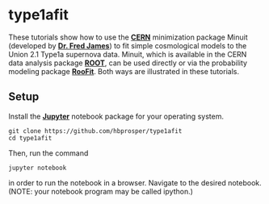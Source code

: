 # type1afit
These tutorials show how to use the __[CERN](http://home.cern/)__
minimization package Minuit (developed by __[Dr. Fred James](https://www.researchgate.net/profile/Fred_James2)__) to fit 
simple cosmological models to the Union 2.1 Type1a
supernova data. Minuit, which is available in the CERN data analysis package __[ROOT](http://root.cern.ch)__, can be used directly or via the probability modeling package 
__[RooFit](https://root.cern.ch/roofit)__. Both ways are illustrated in these tutorials.

## Setup

Install the
__[Jupyter](https://root.cern.ch/root-has-its-jupyter-kernel)__ notebook package for
your operating system.

```
git clone https://github.com/hbprosper/type1afit
cd type1afit
```
Then, run the command
```
jupyter notebook
```
in order to run the notebook in a browser. Navigate to the
desired notebook. (NOTE: your notebook program may be called ipython.)
